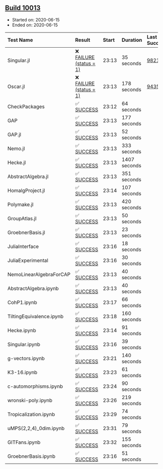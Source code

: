 ## [Build 10013](https://oscarci.mathematik.uni-kl.de/job/oscar/10013/)

* Started on: 2020-06-15
* Ended on: 2020-06-15

| Test Name    | Result | Start | Duration | Last Success | First Failure |
|:-------------|:-------|:------|:---------|:-------------|:--------------|
| Singular.jl | ❌ [FAILURE (status = 1)](https://oscarci.mathematik.uni-kl.de/job/oscar/10013/artifact/logs/build-10013/Singular.jl.log) | 23:13 | 35 seconds | [9821](https://oscarci.mathematik.uni-kl.de/job/oscar/9821/) | [9822](https://oscarci.mathematik.uni-kl.de/job/oscar/9822/) |
| Oscar.jl | ❌ [FAILURE (status = 1)](https://oscarci.mathematik.uni-kl.de/job/oscar/10013/artifact/logs/build-10013/Oscar.jl.log) | 23:13 | 178 seconds | [9435](https://oscarci.mathematik.uni-kl.de/job/oscar/9435/) | [9436](https://oscarci.mathematik.uni-kl.de/job/oscar/9436/) |
| CheckPackages | ✅ [SUCCESS](https://oscarci.mathematik.uni-kl.de/job/oscar/10013/artifact/logs/build-10013/CheckPackages.log) | 23:12 | 64 seconds |  |  |
| GAP | ✅ [SUCCESS](https://oscarci.mathematik.uni-kl.de/job/oscar/10013/artifact/logs/build-10013/GAP.log) | 23:13 | 177 seconds |  |  |
| GAP.jl | ✅ [SUCCESS](https://oscarci.mathematik.uni-kl.de/job/oscar/10013/artifact/logs/build-10013/GAP.jl.log) | 23:13 | 52 seconds |  |  |
| Nemo.jl | ✅ [SUCCESS](https://oscarci.mathematik.uni-kl.de/job/oscar/10013/artifact/logs/build-10013/Nemo.jl.log) | 23:13 | 333 seconds |  |  |
| Hecke.jl | ✅ [SUCCESS](https://oscarci.mathematik.uni-kl.de/job/oscar/10013/artifact/logs/build-10013/Hecke.jl.log) | 23:13 | 1407 seconds |  |  |
| AbstractAlgebra.jl | ✅ [SUCCESS](https://oscarci.mathematik.uni-kl.de/job/oscar/10013/artifact/logs/build-10013/AbstractAlgebra.jl.log) | 23:13 | 351 seconds |  |  |
| HomalgProject.jl | ✅ [SUCCESS](https://oscarci.mathematik.uni-kl.de/job/oscar/10013/artifact/logs/build-10013/HomalgProject.jl.log) | 23:14 | 107 seconds |  |  |
| Polymake.jl | ✅ [SUCCESS](https://oscarci.mathematik.uni-kl.de/job/oscar/10013/artifact/logs/build-10013/Polymake.jl.log) | 23:13 | 420 seconds |  |  |
| GroupAtlas.jl | ✅ [SUCCESS](https://oscarci.mathematik.uni-kl.de/job/oscar/10013/artifact/logs/build-10013/GroupAtlas.jl.log) | 23:13 | 50 seconds |  |  |
| GroebnerBasis.jl | ✅ [SUCCESS](https://oscarci.mathematik.uni-kl.de/job/oscar/10013/artifact/logs/build-10013/GroebnerBasis.jl.log) | 23:13 | 23 seconds |  |  |
| JuliaInterface | ✅ [SUCCESS](https://oscarci.mathematik.uni-kl.de/job/oscar/10013/artifact/logs/build-10013/JuliaInterface.log) | 23:16 | 18 seconds |  |  |
| JuliaExperimental | ✅ [SUCCESS](https://oscarci.mathematik.uni-kl.de/job/oscar/10013/artifact/logs/build-10013/JuliaExperimental.log) | 23:16 | 30 seconds |  |  |
| NemoLinearAlgebraForCAP | ✅ [SUCCESS](https://oscarci.mathematik.uni-kl.de/job/oscar/10013/artifact/logs/build-10013/NemoLinearAlgebraForCAP.log) | 23:13 | 40 seconds |  |  |
| AbstractAlgebra.ipynb | ✅ [SUCCESS](https://oscarci.mathematik.uni-kl.de/job/oscar/10013/artifact/logs/build-10013/AbstractAlgebra.ipynb.log) | 23:13 | 40 seconds |  |  |
| CohP1.ipynb | ✅ [SUCCESS](https://oscarci.mathematik.uni-kl.de/job/oscar/10013/artifact/logs/build-10013/CohP1.ipynb.log) | 23:17 | 66 seconds |  |  |
| TiltingEquivalence.ipynb | ✅ [SUCCESS](https://oscarci.mathematik.uni-kl.de/job/oscar/10013/artifact/logs/build-10013/TiltingEquivalence.ipynb.log) | 23:18 | 160 seconds |  |  |
| Hecke.ipynb | ✅ [SUCCESS](https://oscarci.mathematik.uni-kl.de/job/oscar/10013/artifact/logs/build-10013/Hecke.ipynb.log) | 23:14 | 91 seconds |  |  |
| Singular.ipynb | ✅ [SUCCESS](https://oscarci.mathematik.uni-kl.de/job/oscar/10013/artifact/logs/build-10013/Singular.ipynb.log) | 23:16 | 39 seconds |  |  |
| g-vectors.ipynb | ✅ [SUCCESS](https://oscarci.mathematik.uni-kl.de/job/oscar/10013/artifact/logs/build-10013/g-vectors.ipynb.log) | 23:21 | 140 seconds |  |  |
| K3-16.ipynb | ✅ [SUCCESS](https://oscarci.mathematik.uni-kl.de/job/oscar/10013/artifact/logs/build-10013/K3-16.ipynb.log) | 23:23 | 61 seconds |  |  |
| c-automorphisms.ipynb | ✅ [SUCCESS](https://oscarci.mathematik.uni-kl.de/job/oscar/10013/artifact/logs/build-10013/c-automorphisms.ipynb.log) | 23:24 | 90 seconds |  |  |
| wronski-poly.ipynb | ✅ [SUCCESS](https://oscarci.mathematik.uni-kl.de/job/oscar/10013/artifact/logs/build-10013/wronski-poly.ipynb.log) | 23:26 | 219 seconds |  |  |
| Tropicalization.ipynb | ✅ [SUCCESS](https://oscarci.mathematik.uni-kl.de/job/oscar/10013/artifact/logs/build-10013/Tropicalization.ipynb.log) | 23:29 | 74 seconds |  |  |
| uMPS(2,2,4)_0dim.ipynb | ✅ [SUCCESS](https://oscarci.mathematik.uni-kl.de/job/oscar/10013/artifact/logs/build-10013/uMPS-2-2-4-_0dim.ipynb.log) | 23:31 | 79 seconds |  |  |
| GITFans.ipynb | ✅ [SUCCESS](https://oscarci.mathematik.uni-kl.de/job/oscar/10013/artifact/logs/build-10013/GITFans.ipynb.log) | 23:32 | 155 seconds |  |  |
| GroebnerBasis.ipynb | ✅ [SUCCESS](https://oscarci.mathematik.uni-kl.de/job/oscar/10013/artifact/logs/build-10013/GroebnerBasis.ipynb.log) | 23:16 | 51 seconds |  |  |
